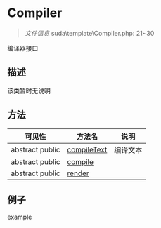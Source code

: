 #  Compiler 

> *文件信息* suda\template\Compiler.php: 21~30


编译器接口


## 描述



该类暂时无说明



## 方法

| 可见性 | 方法名 | 说明 |
|--------|-------|------|
|abstract  public  |[compileText](Compiler/compileText.md) | 编译文本 |
|abstract  public  |[compile](Compiler/compile.md) |  |
|abstract  public  |[render](Compiler/render.md) |  |
 

## 例子

example